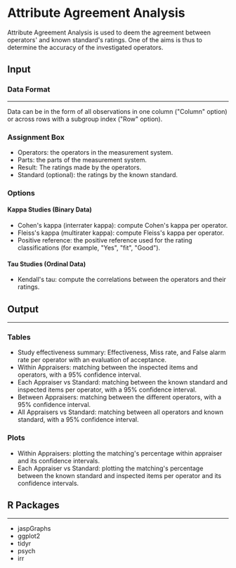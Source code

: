 Attribute Agreement Analysis
==========================
Attribute Agreement Analysis is used to deem the agreement between operators' and known standard's ratings. 
One of the aims is thus to determine the accuracy of the investigated operators. 

## Input
### Data Format
-------
Data can be in the form of all observations in one column ("Column" option) or across rows with a subgroup index ("Row" option).

### Assignment Box
- Operators: the operators in the measurement system. 
- Parts: the parts of the measurement system.
- Result: The ratings made by the operators. 
- Standard (optional): the ratings by the known standard. 

### Options
#### Kappa Studies (Binary Data)
- Cohen's kappa (interrater kappa): compute Cohen's kappa per operator. 
- Fleiss's kappa (multirater kappa): compute Fleiss's kappa per operator. 
- Positive reference: the positive reference used for the rating classifications (for example, "Yes", "fit", "Good").

#### Tau Studies (Ordinal Data)
- Kendall's tau: compute the correlations between the operators and their ratings.

## Output 
-------
### Tables 
- Study effectiveness summary: Effectiveness, Miss rate, and False alarm rate per operator with an evaluation of acceptance.
- Within Appraisers: matching between the inspected items and operators, with a 95% confidence interval. 
- Each Appraiser vs Standard: matching between the known standard and inspected items per operator, with a 95% confidence interval.    
- Between Appraisers: matching between the different operators, with a 95% confidence interval.  
- All Appraisers vs Standard: matching between all operators and known standard, with a 95% confidence interval.  

### Plots
- Within Appraisers: plotting the matching's percentage within appraiser and its confidence intervals. 
- Each Appraiser vs Standard: plotting the matching's percentage between the known standard and inspected items per operator and its confidence intervals. 

## R Packages
-------
- jaspGraphs
- ggplot2
- tidyr
- psych
- irr